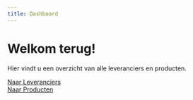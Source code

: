 ```yaml
---
title: Dashboard
---
```


# Welkom terug!

Hier vindt u een overzicht van alle leveranciers en producten.

[Naar Leveranciers](../leveranciers)  
[Naar Producten](../producten)
